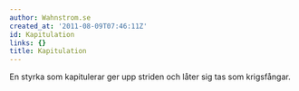 ```yaml
---
author: Wahnstrom.se
created_at: '2011-08-09T07:46:11Z'
id: Kapitulation
links: {}
title: Kapitulation
---
```


En styrka som kapitulerar ger upp striden och låter sig tas som krigsfångar.